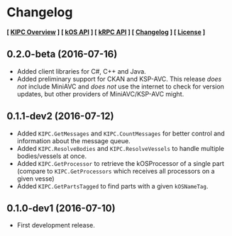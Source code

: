 # Changelog

**[ [KIPC Overview](index.md) ] [ [kOS API](kos.md) ] [ [kRPC API](krpc.md) ] [ [Changelog](CHANGELOG.md) ] [ [License](LICENSE.md) ]** 

## 0.2.0-beta (2016-07-16)

- Added client libraries for C#, C++ and Java.
- Added preliminary support for CKAN and KSP-AVC.  This release *does not* include MiniAVC and *does not* use the internet to check for version updates, but other providers of MiniAVC/KSP-AVC might.

## 0.1.1-dev2 (2016-07-12)

- Added `KIPC.GetMessages` and `KIPC.CountMessages` for better control and information about the message queue.
- Added `KIPC.ResolveBodies` and `KIPC.ResolveVessels` to handle multiple bodies/vessels at once.
- Added `KIPC.GetProcessor` to retrieve the kOSProcessor of a single part (compare to `KIPC.GetProcessors` which receives all processors on a given vesse)
- Added `KIPC.GetPartsTagged` to find parts with a given `kOSNameTag`.

## 0.1.0-dev1 (2016-07-10)

- First development release.
